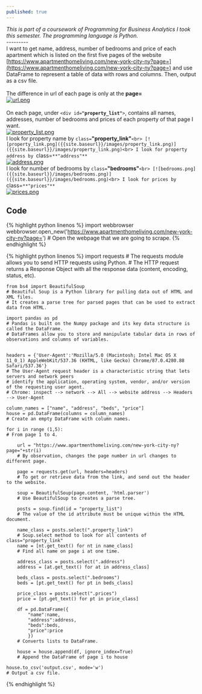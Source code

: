 ```yaml
---
published: true
---
```

_This is part of a coursework of Programming for Business Analytics I took this semester. The programming language is Python._<br>
---------<br>
I want to get name, address, number of bedrooms and price of each apartment which is listed on the first five pages of the website [https://www.apartmenthomeliving.com/new-york-city-ny?page=](https://www.apartmenthomeliving.com/new-york-city-ny?page=) and use DataFrame to represent a table of data with rows and columns. Then, output as a csv file.<br><br>
The difference in url of each page is only at the **page=**<br>
[![url.png]({{site.baseurl}}/images/url.png)]({{site.baseurl}}/images/url.png)<br><br>
On each page, under `<div id=`**`"property_list"`**`>`, contains all names, addresses, number of bedrooms and prices of each property of that page I want.<br>
[![property_list.png]({{site.baseurl}}/images/property_list.png)]({{site.baseurl}}/images/property_list.png)<br>
I look for property name by `class=`**"property_link"**`<br>
[![property_link.png]({{site.baseurl}}/images/property_link.png)]({{site.baseurl}}/images/property_link.png)<br>
I look for property address by `class=`**"address"**`<br>
[![address.png]({{site.baseurl}}/images/address.png)]({{site.baseurl}}/images/address.png)<br>
I look for number of bedrooms by `class=`**"bedrooms"**`<br>
[![bedrooms.png]({{site.baseurl}}/images/bedrooms.png)]({{site.baseurl}}/images/bedrooms.png)<br>
I look for prices by `class=`**"prices"**`<br>
[![prices.png]({{site.baseurl}}/images/prices.png)]({{site.baseurl}}/images/prices.png)<br>
## Code<br>
{% highlight python linenos %}
    import webbrowser
    webbrowser.open_new('https://www.apartmenthomeliving.com/new-york-city-ny?page=')
    # Open the webpage that we are going to scrape.
{% endhighlight %}

{% highlight python linenos %}
    import requests
    # The requests module allows you to send HTTP requests using Python.
    # The HTTP request returns a Response Object with all the response data (content, encoding, status, etc).
    
    from bs4 import BeautifulSoup
    # Beautiful Soup is a Python library for pulling data out of HTML and XML files.
    # It creates a parse tree for parsed pages that can be used to extract data from HTML.

    import pandas as pd
    # Pandas is built on the Numpy package and its key data structure is called the DataFrame.
    # DataFrames allow you to store and manipulate tabular data in rows of observations and columns of variables.
    
    
    headers = {'User-Agent':'Mozilla/5.0 (Macintosh; Intel Mac OS X 11_0_1) AppleWebKit/537.36 (KHTML, like Gecko) Chrome/87.0.4280.88 Safari/537.36'}
    # The User-Agent request header is a characteristic string that lets servers and network peers 
    # identify the application, operating system, vendor, and/or version of the requesting user agent.
    # Chrome: inspect --> network --> All --> website address --> Headers --> User-Agent
    
    column_names = ["name", "address", "beds", "price"]
    house = pd.DataFrame(columns = column_names)
    # Create an empty DataFrame with column names.
    
    for i in range (1,5):
    # From page 1 to 4.

        url = "https://www.apartmenthomeliving.com/new-york-city-ny?page="+str(i)
        # By observation, changes the page number in url changes to different page.
    
        page = requests.get(url, headers=headers)
        # To get or retrieve data from the link, and send out the header to the website.
    
        soup = BeautifulSoup(page.content, 'html.parser')
        # Use BeautifulSoup to creates a parse tree.
    
        posts = soup.find(id = "property_list")
        # The value of the id attribute must be unique within the HTML document.
    
        name_class = posts.select(".property_link")
        # Soup.select method to look for all contents of class="property_link"
        name = [nt.get_text() for nt in name_class]
        # Find all name on page i at one time.
    
        address_class = posts.select(".address")
        address = [at.get_text() for at in address_class]

        beds_class = posts.select(".bedrooms")
        beds = [pt.get_text() for pt in beds_class]

        price_class = posts.select(".prices")
        price = [pt.get_text() for pt in price_class]
    
        df = pd.DataFrame({
            "name":name,
            "address":address,
            "beds":beds,
            "price":price
            })
        # Converts lists to DataFrame.
    
        house = house.append(df, ignore_index=True)
        # Append the DataFrame of page i to house
  
    house.to_csv('output.csv', mode='w')
    # Output a csv file. 
{% endhighlight %}
